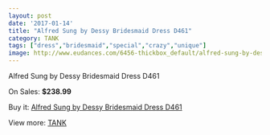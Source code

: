 ```yaml
---
layout: post
date: '2017-01-14'
title: "Alfred Sung by Dessy Bridesmaid Dress D461"
category: TANK
tags: ["dress","bridesmaid","special","crazy","unique"]
image: http://www.eudances.com/6456-thickbox_default/alfred-sung-by-dessy-bridesmaid-dress-d461.jpg
---
```

Alfred Sung by Dessy Bridesmaid Dress D461

On Sales: **$238.99**
<a href="https://www.eudances.com/en/tank/2354-alfred-sung-by-dessy-bridesmaid-dress-d461.html"><amp-img layout="responsive" width="600" height="600" src="//www.eudances.com/6456-thickbox_default/alfred-sung-by-dessy-bridesmaid-dress-d461.jpg" alt="Alfred Sung by Dessy Bridesmaid Dress D461 0" /></a>
<a href="https://www.eudances.com/en/tank/2354-alfred-sung-by-dessy-bridesmaid-dress-d461.html"><amp-img layout="responsive" width="600" height="600" src="//www.eudances.com/6457-thickbox_default/alfred-sung-by-dessy-bridesmaid-dress-d461.jpg" alt="Alfred Sung by Dessy Bridesmaid Dress D461 1" /></a>

Buy it: [Alfred Sung by Dessy Bridesmaid Dress D461](https://www.eudances.com/en/tank/2354-alfred-sung-by-dessy-bridesmaid-dress-d461.html "Alfred Sung by Dessy Bridesmaid Dress D461")

View more: [TANK](https://www.eudances.com/en/28-tank "TANK")